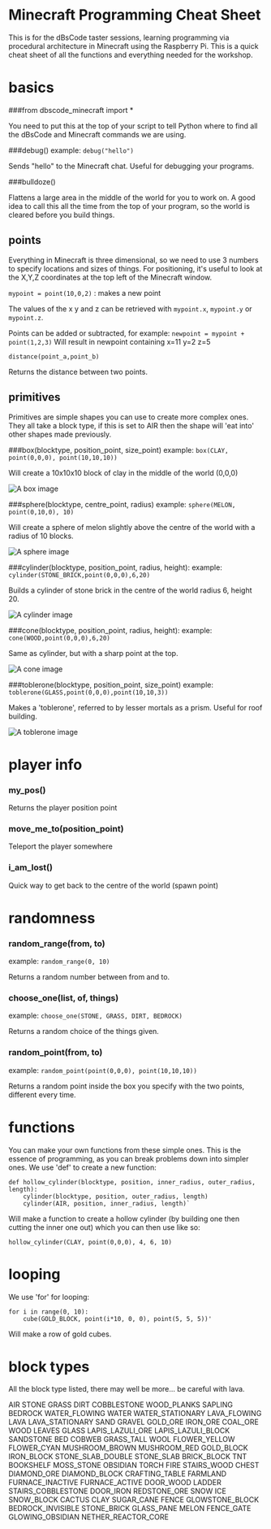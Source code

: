 # Minecraft Programming Cheat Sheet

This is for the dBsCode taster sessions, learning programming via
procedural architecture in Minecraft using the Raspberry Pi. This is a
quick cheat sheet of all the functions and everything needed for the
workshop.

# basics

###from dbscode_minecraft import *

You need to put this at the top of your script to tell Python where to
find all the dBsCode and Minecraft commands we are using.

###debug()
example: `debug("hello")`

Sends "hello" to the Minecraft chat. Useful for debugging your programs.

###bulldoze()

Flattens a large area in the middle of the world for you to work on.  A
good idea to call this all the time from the top of your program, so the
world is cleared before you build things.

## points

Everything in Minecraft is three dimensional, so we need to use 3 numbers to
specify locations and sizes of things. For positioning, it's useful to look at
the X,Y,Z coordinates at the top left of the Minecraft window.

`mypoint = point(10,0,2)` : makes a new point

The values of the x y and z can be retrieved with `mypoint.x`,
`mypoint.y` or `mypoint.z`.

Points can be added or subtracted, for example: `newpoint = mypoint + point(1,2,3)`
Will result in newpoint containing x=11 y=2 z=5

`distance(point_a,point_b)`

Returns the distance between two points.

## primitives

Primitives are simple shapes you can use to create more complex
ones. They all take a block type, if this is set to AIR then the
shape will 'eat into' other shapes made previously.

###box(blocktype, position_point, size_point)
example: `box(CLAY, point(0,0,0), point(10,10,10))`

Will create a 10x10x10 block of clay in the middle of the world (0,0,0)

![A box image](https://github.com/nebogeo/dbscode/raw/master/minecraft/doc/images/box.png "How a box works")

###sphere(blocktype, centre_point, radius)
example: `sphere(MELON, point(0,10,0), 10)`

Will create a sphere of melon slightly above the centre of the world
with a radius of 10 blocks.

![A sphere image](https://github.com/nebogeo/dbscode/raw/master/minecraft/doc/images/sphere.png "How a sphere works")

###cylinder(blocktype, position_point, radius, height):
example: `cylinder(STONE_BRICK,point(0,0,0),6,20)`

Builds a cylinder of stone brick in the centre of the world radius 6, height 20.

![A cylinder image](https://github.com/nebogeo/dbscode/raw/master/minecraft/doc/images/cylinder.png "How a cylinder works")

###cone(blocktype, position_point, radius, height):
example: `cone(WOOD,point(0,0,0),6,20)`

Same as cylinder, but with a sharp point at the top.

![A cone image](https://github.com/nebogeo/dbscode/raw/master/minecraft/doc/images/cone.png "How a cone works")

###toblerone(blocktype, position_point, size_point)
example: `toblerone(GLASS,point(0,0,0),point(10,10,3))`

Makes a 'toblerone', referred to by lesser mortals as a prism. Useful for roof building.

![A toblerone image](https://github.com/nebogeo/dbscode/raw/master/minecraft/doc/images/toblerone.png "How a toblerone works")

# player info

### my_pos()

Returns the player position point

### move_me_to(position_point)

Teleport the player somewhere

### i_am_lost()

Quick way to get back to the centre of the world (spawn point)

# randomness

### random_range(from, to)
example: `random_range(0, 10)`

Returns a random number between from and to.

### choose_one(list, of, things)
example: `choose_one(STONE, GRASS, DIRT, BEDROCK)`

Returns a random choice of the things given.

### random_point(from, to)
example: `random_point(point(0,0,0), point(10,10,10))`

Returns a random point inside the box you specify with the two points,
different every time.

# functions

You can make your own functions from these simple ones. This is the
essence of programming, as you can break problems down into simpler
ones. We use 'def' to create a new function:

    def hollow_cylinder(blocktype, position, inner_radius, outer_radius, length):
        cylinder(blocktype, position, outer_radius, length)
        cylinder(AIR, position, inner_radius, length)`

Will make a function to create a hollow cylinder (by building one then cutting
the inner one out) which you can then use like so:

    hollow_cylinder(CLAY, point(0,0,0), 4, 6, 10)

# looping

We use 'for' for looping:

    for i in range(0, 10):
        cube(GOLD_BLOCK, point(i*10, 0, 0), point(5, 5, 5))'

Will make a row of gold cubes.

# block types

All the block type listed, there may well be more... be careful with lava.

AIR
STONE
GRASS
DIRT
COBBLESTONE
WOOD_PLANKS
SAPLING
BEDROCK
WATER_FLOWING
WATER
WATER_STATIONARY
LAVA_FLOWING
LAVA
LAVA_STATIONARY
SAND
GRAVEL
GOLD_ORE
IRON_ORE
COAL_ORE
WOOD
LEAVES
GLASS
LAPIS_LAZULI_ORE
LAPIS_LAZULI_BLOCK
SANDSTONE
BED
COBWEB
GRASS_TALL
WOOL
FLOWER_YELLOW
FLOWER_CYAN
MUSHROOM_BROWN
MUSHROOM_RED
GOLD_BLOCK
IRON_BLOCK
STONE_SLAB_DOUBLE
STONE_SLAB
BRICK_BLOCK
TNT
BOOKSHELF
MOSS_STONE
OBSIDIAN
TORCH
FIRE
STAIRS_WOOD
CHEST
DIAMOND_ORE
DIAMOND_BLOCK
CRAFTING_TABLE
FARMLAND
FURNACE_INACTIVE
FURNACE_ACTIVE
DOOR_WOOD
LADDER
STAIRS_COBBLESTONE
DOOR_IRON
REDSTONE_ORE
SNOW
ICE
SNOW_BLOCK
CACTUS
CLAY
SUGAR_CANE
FENCE
GLOWSTONE_BLOCK
BEDROCK_INVISIBLE
STONE_BRICK
GLASS_PANE
MELON
FENCE_GATE
GLOWING_OBSIDIAN
NETHER_REACTOR_CORE
